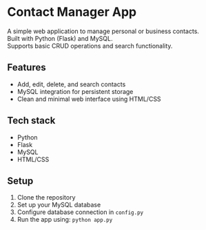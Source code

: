 # Contact Manager App

A simple web application to manage personal or business contacts.  
Built with Python (Flask) and MySQL.  
Supports basic CRUD operations and search functionality.

## Features
- Add, edit, delete, and search contacts
- MySQL integration for persistent storage
- Clean and minimal web interface using HTML/CSS

## Tech stack
- Python
- Flask
- MySQL
- HTML/CSS

## Setup
1. Clone the repository
2. Set up your MySQL database
3. Configure database connection in `config.py`
4. Run the app using: `python app.py`
